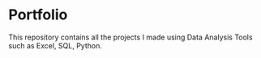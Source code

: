 # Portfolio
This repository contains all the projects I made using Data Analysis Tools such as Excel, SQL, Python.
